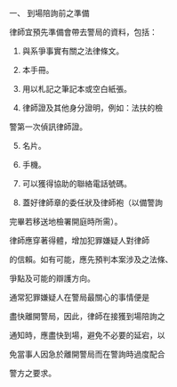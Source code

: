 一、 到場陪詢前之準備

律師宜預先準備會帶去警局的資料，包括：

1. 與系爭事實有關之法律條文。

2. 本手冊。

3. 用以札記之筆記本或空白紙張。

4. 律師證及其他身分證明，例如：法扶的檢

警第一次偵訊律師證。

5. 名片。

6. 手機。

7. 可以獲得協助的聯絡電話號碼。

8. 蓋好律師章的委任狀及律師袍（以備警詢

完畢若移送地檢署開庭時所需）。

律師應穿著得體，增加犯罪嫌疑人對律師

的信賴。如有可能，應先預判本案涉及之法條、

爭點及可能的辯護方向。

通常犯罪嫌疑人在警局最關心的事情便是

盡快離開警局，因此，律師在接獲到場陪詢之

通知時，應盡快到場，避免不必要的延宕，以

免當事人因急於離開警局而在警詢時過度配合





警方之要求。